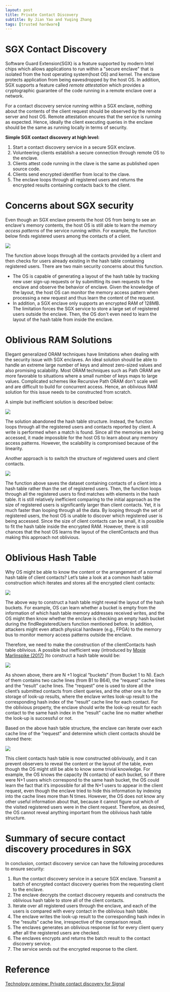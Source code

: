 ```yaml
---
layout: post
title: Private Contact Discovery
subtitle: By Jian Yao and Yuqing Zhang
tags: [trusted hardware]
---
```

# SGX Contact Discovery
Software Guard Extension(SGX) is a feature supported by modern Intel chips which allows applications to run within a "secure enclave" that is isolated from the host operating system(host OS) and kernel. The enclave protects application from being eavesdropped by the host OS. In addition, SGX supports a feature called *remote attestation* which provides a cryptographic guarantee of the code running in a remote enclave over a network.

For a contact discovery service running within a SGX enclave, nothing about the contents of the client request should be observed by the remote server and host OS. Remote attestation encures that the service is running as expected. Hence, ideally the client executing queries in the enclave should be the same as running locally in terms of security. 

**Simple SGX contact discovery at high level:**
1. Start a contact discovery service in a secure SGX enclave.
2. Volunteering clients establish a secure connection through remote OS to the enclave.
3. Clients attest code running in the clave is the same as published open source code.
4. Clients send encrypted identifier from local to the clave.
5. The enclave loops through all registered users and returns the encrypted results containing contacts back to the client.

# Concerns about SGX security
Even though an SGX enclave prevents the host OS from being to see an enclave's memory contents, the host OS is still able to learn the *memory access patterns* of the service running within. For example, the function below finds registered users among the contacts of a client.

![](https://i.imgur.com/AsNsLC3.png)


The function above loops through all the contacts provided by a client and then checks for users already existing in the hash table containing registered users. There are two main security concerns about this function.
* The OS is capable of generating a layout of the hash table by tracking new user sign-up requests or by submitting its own requests to the enclave and observe the behavior of enclave. Given the knowledge of the layout, the host OS can monitor the memory access pattern when processing a new request and thus learn the content of the request. 
* In addition, a SGX enclave only supports an encrypted RAM of 128MB. The limitation forces the SGX service to store a large set of registered users outside the enclave. Then, the OS don't even need to learn the layout of the hash table from inside the enclave.

# Oblivious RAM Solutions
Elegant generalized ORAM techniques have limitations when dealing with the security issue with SGX enclaves. An ideal solution should be able to handle an extreme large number of keys and almost zero-sized values and also promising scalability. Most ORAM techniques such as Path ORAM are more favorable to situations where a small number of keys maps to large values. Complicated schemes like Recursive Path ORAM don't scale well and are difficult to build for concurrent access. Hence, an oblivious RAM solution for this issue needs to be constructed from scratch. 

A simple but inefficient solution is described below:

![](https://i.imgur.com/nuS63i9.png)


The solution abandoned the hash table structure. Instead, the function loops through all the registered users and contacts reported by client. A write is performed when a match is found. Since all the memories are being accessed, it made impossible for the host OS to learn about any memory access patterns. However, the scalability is compromised because of the linearity.

Another approach is to switch the structure of registered users and client contacts.

![](https://i.imgur.com/mjNEwdc.png)


The function above saves the dataset containing contacts of a client into a hash table rather than the set of registered users. Then, the function loops through all the registered users to find matches with elements in the hash table. It is still relatively inefficient comparing to the initial approach as the size of registered users is significantly larger than client contacts. Yet, it is much faster than looping through all the data. By looping through the set of registered users, the host OS is unable to discover which registered user is being accessed. Since the size of client contacts can be small, it is possible to fit the hash table inside the encrypted RAM. However, there is still chances that the host OS learns the layout of the clientContacts and thus making this approach not oblivious.

# Oblivious Hash Table
Why OS might be able to know the content or the arrangement of a normal hash table of client contacts? Let’s take a look at a common hash table construction which iterates and stores all the encrypted client contacts:

![](https://i.imgur.com/SmMqWYQ.jpg)


The above way to construct a hash table might reveal the layout of the hash buckets. For example, OS can learn whether a bucket is empty from the information of which hash table memory addresses received writes, and the OS might then know whether the enclave is checking an empty hash bucket during the findRegisteredUsers function mentioned before. In addition, attackers might even attach physical hardware (e.g., FPGA) to the memory bus to monitor memory access patterns outside the enclave.

Therefore, we need to make the construction of the clientContacts hash table oblivious. A possible but inefficient way (introduced by [Moxie Marlinspike (2017)](https://signal.org/blog/private-contact-discovery/) )to construct a hash table would be:

![](https://i.imgur.com/hdeEgOj.jpg)

As shown above, there are N +1 logical “buckets” (from Bucket 1 to N). Each of them contains two cache lines (from B1 to B64), the “request” cache lines and the “result” cache lines. The “request” one is used to store all the client’s submitted contacts from client queries, and the other one is for the storage of look-up results, where the enclave writes look-up result to the corresponding hash index of the “result” cache line for each contact. For the oblivious property, the enclave should write the look-up result for each contact to the same hash index in the “result” cache line no matter whether the look-up is successful or not. 

Based on the above hash table structure, the enclave can iterate over each cache line of the “request” and determine which client contacts should be stored there:

![](https://i.imgur.com/90tyzS7.jpg)


This client contacts hash table is now constructed obliviously, and it can prevent observers to reveal the content or the layout of the table, even though the OS might still be able to know some trivial knowledge. For example, the OS knows the capacity (N contacts) of each bucket, so if there were N+1 users which correspond to the same hash bucket, the OS could learn the fact that it’s impossible for all the N+1 users to appear in the client request, even though the enclave tried to hide this information by indexing into the cache lines more than N times. However, the OS does not know any other useful information about that, because it cannot figure out which of the visited registered users were in the client request. Therefore, as desired, the OS cannot reveal anything important from the oblivious hash table structure.


# Summary of secure contact discovery procedures in SGX

In conclusion, contact discovery service can have the following procedures to ensure security: 
1. Run the contact discovery service in a secure SGX enclave. Transmit a batch of encrypted contact discovery queries from the requesting client to the enclave.
2. The enclave decrypts the contact discovery requests and constructs the oblivious hash table to store all of the client contacts.
3. Iterate over all registered users through the enclave, and each of the users is compared with every contact in the oblivious hash table.
4. The enclave writes the look-up result to the corresponding hash index in the “results” cache line, irrespective of the comparison result.
5. The enclaves generates an oblivious response list for every client query after all the registered users are checked.
6. The enclaves encrypts and returns the batch result to the contact discovery service.
7. The service sends out the encrypted response to the client.


# Reference
[Technology preview: Private contact discovery for Signal](https://signal.org/blog/private-contact-discovery/)

